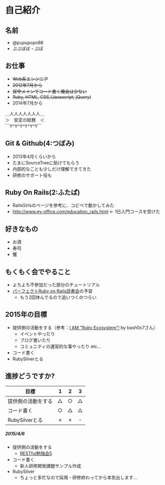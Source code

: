# 自己紹介

## 名前
 * @pupupopo88
 * ぷぷぽぽ・ぷぽ

## お仕事
 * ~~Web系エンジニア~~
 * ~~2012年7月から~~
 * ~~保守メインでコード書く機会は少ない~~
 * ~~Ruby, HTML, CSS,(Javascript, jQuery)~~
 * 2014年7月から

 ＿人人人人人人人＿  
 ＞　安定の総務　＜  
 ￣Y^Y^Y^Y^Y^Y￣  

## Git & Github(4:つぼみ)
 * 2013年4月くらいから
 * たまにSourceTreeに助けてもらう
 * 内部的なことも少しだけ理解できてきた
 * 研修のサポート役も

## Ruby On Rails(2:ふたば)
 * RailsGirlsのページを参考に、コピペで動かしてみた
 * http://www.ey-office.com/education_rails.html ← 1日入門コースを受けた

## 好きなもの
 * お酒
 * 寿司
 * 蟹

## もくもく会でやること
 * よちよち不参加だった部分のチュートリアル
 * [パーフェクトRuby on Rails読書会](https://github.com/ValLaboratory/perfect_rails/)の予習
   * もう2回休んでるので追いつくのつらい

## 2015年の目標
 * 提供側の活動をする（参考：[I AM "Ruby Ecosystem"!](https://speakerdeck.com/bash0c7/i-am-ruby-ecosystem) by bash0c7さん）
    * イベントやったり
    * ブログ書いたり
    * コミュニティの運営的な事やったり etc...
 * コード書く
 * RubySilverとる

## 進捗どうですか?

|          目標          | 1 | 2 | 3 |
| --------------------- |:---:|:---:|:---:|
| 提供側の活動をする | △ | ○ | △ |
| コード書く | ○ | △ | △ |
| RubySilverとる | × | × | - |

##### 2015/4/6
* 提供側の活動をする
  * [RESTful勉強会5](https://rubychildren.doorkeeper.jp/events/21783)
* コード書く
  * 新人研修開発課題サンプル作成
* RubySilver
  * ちょっと多忙なので採用・研修終わってから本気出します...
